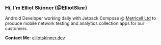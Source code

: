 ### Hi, I’m Elliot Skinner (@ElliotSknr)

Android Developer working daily with Jetpack Compose @ [Metricell Ltd](https://www.metricell.com/) to produce mobile network testing and analytics collection apps for our customers.


**Contact Me:**
[elliotskinner.dev](https://elliotskinner.dev)
